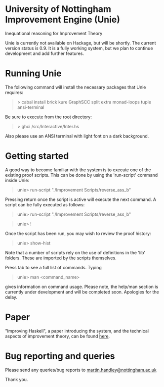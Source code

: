 
# University of Nottingham Improvement Engine (Unie)
Inequational reasoning for Improvement Theory

Unie is currently not available on Hackage, but will be shortly. The current
version status is 0.9. It is a fully working system, but we plan to continue
development and add further features.

# Running Unie

The following command will install the necessary packages that Unie requires:

> \> cabal install brick kure GraphSCC split extra monad-loops tuple ansi-terminal

Be sure to execute from the root directory:

> \> ghci /src/Interactive/Inter.hs

Also please use an ANSI terminal with light font on a dark background.

# Getting started

A good way to become familiar with the system is to execute one of the
existing proof scripts. This can be done by using the 'run-script'
command inside Unie:
  
  > unie> run-script "./Improvement Scripts/reverse_ass_b"

Pressing return once the script is active will execute the next command.
A script can be fully executed as follows:
  
  > unie> run-script "./Improvement Scripts/reverse_ass_b"

  > unie> !

Once the script has been run, you may wish to review the proof history:

 > unie> show-hist

Note that a number of scripts rely on the use of definitions
in the 'lib' folders. These are imported by the scripts themselves.

Press tab to see a full list of commands. Typing 
 > unie> man <command_name>

gives information on command usage. Please note, the help/man section is 
currently under development and will be completed soon. Apologies for
the delay.

# Paper

"Improving Haskell", a paper introducing the system, and the technical aspects
of improvement theory, can be found [here](http://www.cs.nott.ac.uk/~pszgmh/improving.pdf).

# Bug reporting and queries

Please send any queries/bug reports to martin.handley@nottingham.ac.uk

Thank you.
